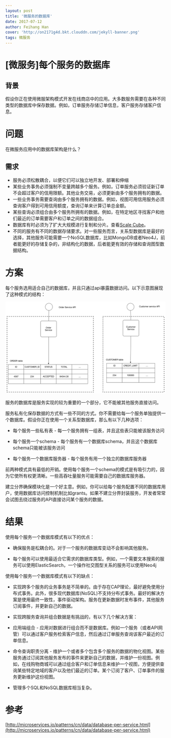 ```yaml
---
layout: post
title: '微服务的数据库'
date: 2017-07-12
author: Feihang Han
cover: 'http://on2171g4d.bkt.clouddn.com/jekyll-banner.png'
tags: 微服务
---
```


# \[微服务\]每个服务的数据库

## 背景

假设你正在使用微服架构模式开发在线商店中的应用。大多数服务需要在各种不同类型的数据库中保存数据。例如，订单服务存储订单信息，客户服务存储客户信息。

# 问题

在微服务应用中的数据库架构是什么？

## 需求

* 服务必须松散耦合，以便它们可以独立地开发、部署和伸缩
* 某些业务事务必须强制不变量跨越多个服务。例如，订单服务必须验证新订单不会超过客户的信用限额。其他业务交易，必须更新由多个服务拥有的数据。
* 一些业务事务需要查询由多个服务拥有的数据。例如，视图可用信用服务必须查询客户得到可用信用额度，查询订单来计算订单总金额。
* 某些查询必须组合由多个服务所拥有的数据。例如，在特定地区寻找客户和他们最近的订单需要客户和订单之间的数据组合。
* 数据库有时必须为了扩大大规模进行复制和分片。查看[Scale Cube](http://microservices.io/articles/scalecube.html)。
* 不同的服务有不同的数据存储要求。对一些服务而言，关系型数据库是最好的选择，其他服务可能需要一个NoSQL数据库，比如MongoDB或者Neo4J，前者能更好的存储复杂的，非结构化的数据，后者能更有效的存储和查询图型数据结构。

# 方案

每个服务选用适合自己的数据库，并且只通过api暴露数据访问。以下示意图展现了这种模式的结构：

![](/assets/doc_imgs/databaseperservice.png)

服务的数据库是服务实现的较为重要的一个部分，它不能被其他服务直接访问。

服务私有化保存数据的方式有一些不同的方式。你不需要给每一个服务单独提供一个数据库。假设你正在使用一个关系型数据库，那么有以下几种选项：

* 每个服务一些私有表 - 每一个服务拥有一组表，并且这些表只能被该服务访问

* 每个服务一个schema - 每个服务有一个数据库schema，并且这个数据库schema只能被该服务访问
* 每个服务一个数据库服务器 - 每个服务有用一个独立的数据库服务器

前两种模式具有最低的开销。使用每个服务一个schema的模式是有吸引力的，因为它使所有权更清晰。一些高吞吐量服务可能需要自己的数据库服务器。

建立分界确保模块化是一个好主意。例如，你可以给每个服务配置不同的数据库用户，使用数据库访问控制机制比如grants。如果不建立分界封装服务，开发者常常会试图去绕过服务的API直接访问某个服务的数据。

# 结果

使用每个服务一个数据库模式有以下的优点：

* 确保服务是松耦合的。对于一个服务的数据库变动不会影响其他服务。

* 每个服务可以使用最适合它需求的数据库类型。例如，一个需要文本搜索的服务可以使用ElasticSearch，一个操作社交图型关系的服务可以使用Neo4j

使用每个服务一个数据库模式有以下的缺点：

* 实现跨多个服务的业务事务是不简单的。由于存在CAP理论，最好避免使用分布式事务。此外，很多现代数据库\(NoSQL\)不支持分布式事务。最好的解决方案是使用最终一致性，事件驱动架构。服务在更新数据时发布事件，其他服务订阅事件，并更新自己的数据。

* 实现跨服务查询并组合数据是有挑战的，有以下几个解决方案：

* 应用端组合 - 应用对数据进行组合而不是数据库。例如一个服务（或者API网管）可以通过客户服务检索客户信息，然后通过订单服务查询该客户最近的订单信息。

* 命令查询职责分离 - 维护一个或者多个包含多个服务的数据的物化视图。某些服务通过订阅其他服务发布的事件来更新自己的数据，并维护一份视图。例如，在线购物商城可以通过组合客户和订单信息来维护一个视图，方便提供查询某些特定地域的客户以及他们最近的订单。某个订阅了客户、订单事件的服务更新维护这份视图。

* 管理多个SQL和NoSQL数据库相当复杂。

# 参考

[http://microservices.io/patterns/cn/data/database-per-service.html](http://microservices.io/patterns/cn/data/database-per-service.html)

